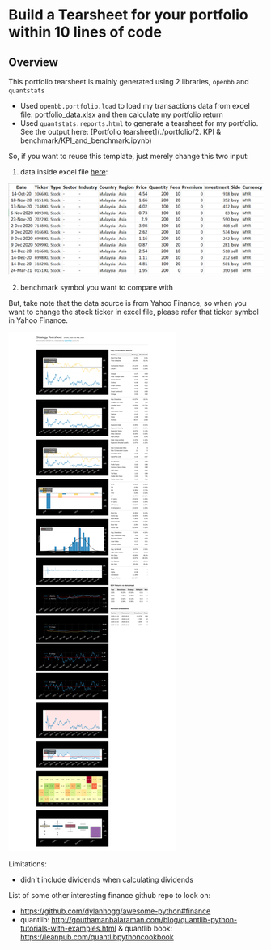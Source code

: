 # Build a Tearsheet for your portfolio within 10 lines of code

## Overview
This portfolio tearsheet is mainly generated using 2 libraries, `openbb` and `quantstats`

- Used `openbb.portfolio.load` to load my transactions data from excel file: [portfolio_data.xlsx](./input/portfolio_data.xlsx) and then calculate my portfolio return
- Used `quantstats.reports.html` to generate a tearsheet for my portfolio. See the output here: [Portfolio tearsheet](./portfolio/2. KPI & benchmark/KPI_and_benchmark.ipynb)

So, if you want to reuse this template, just merely change this two input:

1. data inside excel file [here](./input/portfolio_data.xlsx):

![image](./image/portfolio_data.png)

2. benchmark symbol you want to compare with

But, take note that the data source is from Yahoo Finance, so when you want to change the stock ticker in excel file, please refer that ticker symbol in Yahoo Finance.

![image](./image/quantstats-tearsheet.png "Quantstats")


Limitations:
- didn't include dividends when calculating dividends

List of some other interesting finance github repo to look on:
- https://github.com/dylanhogg/awesome-python#finance
- quantlib: http://gouthamanbalaraman.com/blog/quantlib-python-tutorials-with-examples.html & quantlib book: https://leanpub.com/quantlibpythoncookbook
